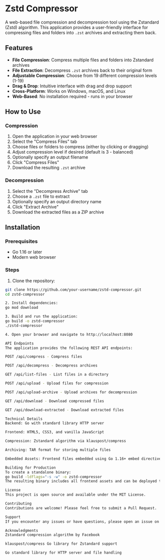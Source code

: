 # Zstd Compressor

A web-based file compression and decompression tool using the Zstandard (Zstd) algorithm. This application provides a user-friendly interface for compressing files and folders into `.zst` archives and extracting them back.

## Features

- **File Compression**: Compress multiple files and folders into Zstandard archives
- **File Extraction**: Decompress `.zst` archives back to their original form
- **Adjustable Compression**: Choose from 19 different compression levels (1-19)
- **Drag & Drop**: Intuitive interface with drag and drop support
- **Cross-Platform**: Works on Windows, macOS, and Linux
- **Web-Based**: No installation required - runs in your browser

## How to Use

### Compression
1. Open the application in your web browser
2. Select the "Compress Files" tab
3. Choose files or folders to compress (either by clicking or dragging)
4. Adjust compression level if desired (default is 3 - balanced)
5. Optionally specify an output filename
6. Click "Compress Files"
7. Download the resulting `.zst` archive

### Decompression
1. Select the "Decompress Archive" tab
2. Choose a `.zst` file to extract
3. Optionally specify an output directory name
4. Click "Extract Archive"
5. Download the extracted files as a ZIP archive

## Installation

### Prerequisites
- Go 1.16 or later
- Modern web browser

### Steps
1. Clone the repository:
```bash
git clone https://github.com/your-username/zstd-compressor.git
cd zstd-compressor

2. Install dependencies:
go mod download

3. Build and run the application:
go build -o zstd-compressor
./zstd-compressor

4. Open your browser and navigate to http://localhost:8080

API Endpoints
The application provides the following REST API endpoints:

POST /api/compress - Compress files

POST /api/decompress - Decompress archives

GET /api/list-files - List files in a directory

POST /api/upload - Upload files for compression

POST /api/upload-archive - Upload archives for decompression

GET /api/download - Download compressed files

GET /api/download-extracted - Download extracted files

Technical Details
Backend: Go with standard library HTTP server

Frontend: HTML5, CSS3, and vanilla JavaScript

Compression: Zstandard algorithm via klauspost/compress

Archiving: TAR format for storing multiple files

Embedded Assets: Frontend files embedded using Go 1.16+ embed directive

Building for Production
To create a standalone binary:
go build -ldflags="-s -w" -o zstd-compressor
The resulting binary includes all frontend assets and can be deployed to any system with the same architecture.

License
This project is open source and available under the MIT License.

Contributing
Contributions are welcome! Please feel free to submit a Pull Request.

Support
If you encounter any issues or have questions, please open an issue on the GitHub repository.

Acknowledgments
Zstandard compression algorithm by Facebook

klauspost/compress Go library for Zstandard support

Go standard library for HTTP server and file handling

